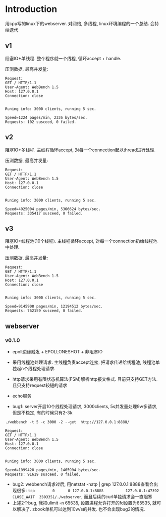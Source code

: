 # Introduction
用cpp写的linux下的webserver. 对网络, 多线程, linux环境编程的一个总结. 会持续迭代

## v1
阻塞IO+单线程. 整个程序就一个线程, 循环accept + handle.

压测数据, 最高并发量:
```
Request:
GET / HTTP/1.1
User-Agent: WebBench 1.5
Host: 127.0.0.1
Connection: close


Runing info: 3000 clients, running 5 sec.

Speed=1224 pages/min, 2336 bytes/sec.
Requests: 102 susceed, 0 failed.
```

## v2
阻塞IO+多线程. 主线程循环accept, 对每一个connection起以thread进行处理.

压测数据, 最高并发量:
```
Request:
GET / HTTP/1.1
User-Agent: WebBench 1.5
Host: 127.0.0.1
Connection: close


Runing info: 3000 clients, running 5 sec.

Speed=4025004 pages/min, 5366624 bytes/sec.
Requests: 335417 susceed, 0 failed.
```

## v3
阻塞IO+线程池(10个线程). 主线程循环accept, 对每一个connection扔给线程池中处理.

压测数据, 最高并发量:
```
Request:
GET / HTTP/1.1
User-Agent: WebBench 1.5
Host: 127.0.0.1
Connection: close


Runing info: 3000 clients, running 5 sec.

Speed=9145908 pages/min, 12194512 bytes/sec.
Requests: 762159 susceed, 0 failed.
```



## webserver
### v0.1.0 
- epoll边缘触发 + EPOLLONESHOT + 非阻塞IO
- 采用线程池处理请求. 主线程负责accept连接, 把请求传递给线程池, 线程池单独起n个线程处理请求. 
- http请求采用有限状态机算法(FSM)解析http报文格式. 目前只支持GET方法. 且只支持request较短的请求
- echo服务

- bug1: server开启10个线程处理请求, 3000clients, 5s并发量处理9w多请求, 但是不稳定, 有的时候只有2-3k
```
./webbench -t 5 -c 3000 -2 --get  http://127.0.0.1:8888/ 

Request:
GET / HTTP/1.1
User-Agent: WebBench 1.5
Host: 127.0.0.1
Connection: close


Runing info: 3000 clients, running 5 sec.

Speed=1099428 pages/min, 1465904 bytes/sec.
Requests: 91619 susceed, 0 failed.
```
- bug2: webbench请求过后, 用netstat -natp | grep 127.0.0.1:8888查看会出现很多: `tcp        0      0 127.0.0.1:8888          127.0.0.1:47392         CLOSE_WAIT  3503351/./webserver`, 而且后续的curl单独请求会一直阻塞<br>
- 上述2个bug, 我把ulimit -n 65535, 设置进程允许打开的fd设置为65535, 就可以解决了. zbook单机可以达到10w/s的并发. 也不会出现bug2的情况.